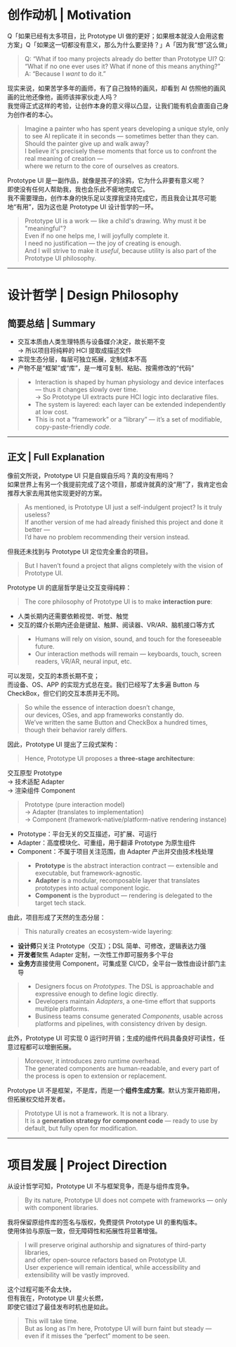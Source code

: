 # 创作动机 | Motivation

Q「如果已经有太多项目，比 Prototype UI 做的更好；如果根本就没人会用这套方案」Q「如果这一切都没有意义，那么为什么要坚持？」A「因为我“想”这么做」

> Q: “What if too many projects already do better than Prototype UI? Q: “What if no one ever uses it? What if none of this means anything?”  
> A: “Because I _want_ to do it.”

现实来说，如果苦学多年的画师，有了自己独特的画风，却看到 AI 仿照他的画风画的比他还像他，画师该摔家伙走人吗？  
我觉得正式这样的考验，让创作本身的意义得以凸显，让我们能有机会直面自己身为创作者的本心。

> Imagine a painter who has spent years developing a unique style, only to see AI replicate it in seconds — sometimes better than they can.  
> Should the painter give up and walk away?  
> I believe it's precisely these moments that force us to confront the real meaning of creation —  
> where we return to the core of ourselves as creators.

Prototype UI 是一副作品，就像是孩子的涂鸦，它为什么非要有意义呢？  
即使没有任何人帮助我，我也会乐此不疲地完成它。  
我不需要理由，创作本身的快乐足以支撑我坚持完成它，而且我会让其尽可能地“有用”，因为这也是 Prototype UI 设计哲学的一环。

> Prototype UI is a work — like a child's drawing. Why must it be "meaningful"?  
> Even if no one helps me, I will joyfully complete it.  
> I need no justification — the joy of creating is enough.  
> And I will strive to make it _useful_, because utility is also part of the Prototype UI philosophy.

---

# 设计哲学 | Design Philosophy

## 简要总结 | Summary

- 交互本质由人类生理特质与设备媒介决定，故长期不变  
  → 所以项目将纯粹的 HCI 提取成描述文件
- 实现生态分层，每层可独立拓展，定制成本不高
- 产物不是“框架”或“库”，是一堆可复制、粘贴、按需修改的“代码”

> - Interaction is shaped by human physiology and device interfaces — thus it changes slowly over time.  
>   → So Prototype UI extracts pure HCI logic into declarative files.
> - The system is layered: each layer can be extended independently at low cost.
> - This is not a “framework” or a “library” — it’s a set of modifiable, copy-paste-friendly _code_.

---

## 正文 | Full Explanation

像前文所说，Prototype UI 只是自娱自乐吗？真的没有用吗？  
如果世界上有另一个我提前完成了这个项目，那或许就真的没“用”了，我肯定也会推荐大家去用其他实现更好的方案。

> As mentioned, is Prototype UI just a self-indulgent project? Is it truly useless?  
> If another version of me had already finished this project and done it better —  
> I’d have no problem recommending their version instead.

但我还未找到与 Prototype UI 定位完全重合的项目。

> But I haven’t found a project that aligns completely with the vision of Prototype UI.

Prototype UI 的底层哲学是让交互变得纯粹：

> The core philosophy of Prototype UI is to make **interaction pure**:

- 人类长期内还需要依赖视觉、听觉、触觉
- 交互的媒介长期内还会是键鼠、触屏、阅读器、VR/AR、脑机接口等方式

> - Humans will rely on vision, sound, and touch for the foreseeable future.
> - Our interaction methods will remain — keyboards, touch, screen readers, VR/AR, neural input, etc.

可以发现，交互的本质长期不变；  
而设备、OS、APP 的实现方式总在变。我们已经写了太多遍 Button 与 CheckBox，但它们的交互本质并无不同。

> So while the essence of interaction doesn’t change,  
> our devices, OSes, and app frameworks constantly do.  
> We’ve written the same Button and CheckBox a hundred times, though their behavior rarely differs.

因此，Prototype UI 提出了三段式架构：

> Hence, Prototype UI proposes a **three-stage architecture**:

交互原型 Prototype  
→ 技术适配 Adapter  
→ 渲染组件 Component

> Prototype (pure interaction model)  
> → Adapter (translates to implementation)  
> → Component (framework-native/platform-native rendering instance)

- Prototype：平台无关的交互描述，可扩展、可运行
- Adapter：高度模块化、可重组，用于翻译 Prototype 为原生组件
- Component：不属于项目关注范围，由 Adapter 产出并交由技术栈处理

> - **Prototype** is the abstract interaction contract — extensible and executable, but framework-agnostic.
> - **Adapter** is a modular, recomposable layer that translates prototypes into actual component logic.
> - **Component** is the byproduct — rendering is delegated to the target tech stack.

由此，项目形成了天然的生态分层：

> This naturally creates an ecosystem-wide layering:

- **设计师**只关注 Prototype（交互）；DSL 简单、可修改，逻辑表达力强
- **开发者**聚焦 Adapter 定制，一次性工作即可服务多个平台
- **业务方**直接使用 Component，可集成至 CI/CD，全平台一致性由设计部门主导

> - Designers focus on _Prototypes_. The DSL is approachable and expressive enough to define logic directly.
> - Developers maintain _Adapters_, a one-time effort that supports multiple platforms.
> - Business teams consume generated _Components_, usable across platforms and pipelines, with consistency driven by design.

此外，Prototype UI 可实现 0 运行时开销；生成的组件代码具备良好可读性，任意过程都可以增删拓展。

> Moreover, it introduces zero runtime overhead.  
> The generated components are human-readable, and every part of the process is open to extension or replacement.

Prototype UI 不是框架，不是库，而是一个**组件生成方案**。默认方案开箱即用，但拓展权交给开发者。

> Prototype UI is not a framework. It is not a library.  
> It is a **generation strategy for component code** — ready to use by default, but fully open for modification.

---

# 项目发展 | Project Direction

从设计哲学可知，Prototype UI 不与框架竞争，而是与组件库竞争。

> By its nature, Prototype UI does not compete with frameworks — only with component libraries.

我将保留原组件库的签名与版权，免费提供 Prototype UI 的重构版本。  
使用体验与原版一致，但无障碍性和拓展性将显著增强。

> I will preserve original authorship and signatures of third-party libraries,  
> and offer open-source refactors based on Prototype UI.  
> User experience will remain identical, while accessibility and extensibility will be vastly improved.

这个过程可能不会太快，  
但有我在，Prototype UI 星火长燃，  
即使它错过了最佳发布时机也是如此。

> This will take time.  
> But as long as I’m here, Prototype UI will burn faint but steady —  
> even if it misses the “perfect” moment to be seen.
